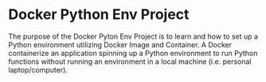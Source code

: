 # Docker Python Env Project
The purpose of the Docker Pyton Env Project is to learn and how to set up a Python environment utilizing Docker Image and Container. A Docker containerize an application spinning up a Python environment to run Python functions without running an environment in a local machine (i.e. personal laptop/computer).  